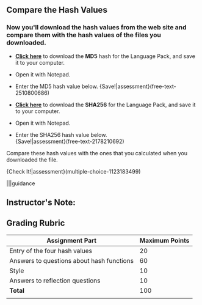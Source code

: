 ## Compare the Hash Values

### Now you'll download the hash values from the web site and compare them with the hash values of the files you downloaded.


 - **[Click here](https://archive.apache.org/dist/openoffice/4.1.3/binaries/en-US/Apache_OpenOffice_4.1.3_Win_x86_langpack_en-US.exe.md5)** to download the **MD5** hash for the Language Pack, and save it to your computer.
- Open it with Notepad.
- Enter the MD5 hash value below.
{Save!|assessment}(free-text-2510800686)


 - **[Click here](https://archive.apache.org/dist/openoffice/4.1.3/binaries/en-US/Apache_OpenOffice_4.1.3_Win_x86_langpack_en-US.exe.sha256)** to download the **SHA256** for the Language Pack, and save it to your computer.
- Open it with Notepad.
- Enter the SHA256 hash value below.	
{Save!|assessment}(free-text-2178210692)


Compare these hash values with the ones that you calculated when you downloaded the file.

{Check It!|assessment}(multiple-choice-1123183499)

|||guidance
## Instructor's Note:
## Grading Rubric
Assignment Part | Maximum Points
------------ | -------------
Entry of the four hash values| 20
Answers to questions about hash functions |60
Style | 10
Answers to reflection questions | 10
**Total** | 100
|||